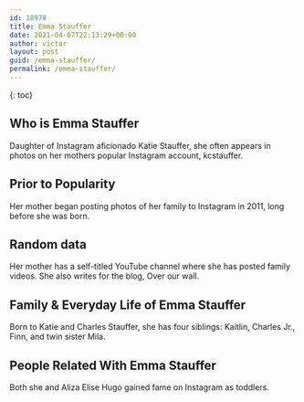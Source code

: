 ```yaml
---
id: 18978
title: Emma Stauffer
date: 2021-04-07T22:13:29+00:00
author: victor
layout: post
guid: /emma-stauffer/
permalink: /emma-stauffer/
---
```



{: toc}


## Who is Emma Stauffer



Daughter of Instagram aficionado Katie Stauffer, she often appears in photos on her mothers popular Instagram account, kcstauffer.  

                
                
                
## Prior to Popularity



Her mother began posting photos of her family to Instagram in 2011, long before she was born. 

                
                
                
## Random data



Her mother has a self-titled YouTube channel where she has posted family videos. She also writes for the blog, Over our wall. 

                
                
                
## Family & Everyday Life of Emma Stauffer



Born to Katie and Charles Stauffer, she has four siblings: Kaitlin, Charles Jr., Finn, and twin sister Mila.  

                
                
                
## People Related With Emma Stauffer



Both she and Aliza Elise Hugo gained fame on Instagram as toddlers. 

                
              
            
          
          
          